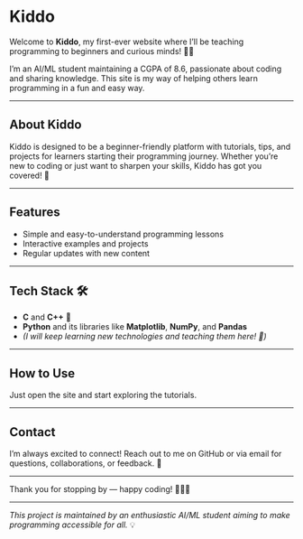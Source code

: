 # Kiddo 

Welcome to **Kiddo**, my first-ever website where I’ll be teaching programming to beginners and curious minds! 🎉✨

I’m an AI/ML student maintaining a CGPA of 8.6, passionate about coding and sharing knowledge. This site is my way of helping others learn programming in a fun and easy way. 

---

## About Kiddo 

Kiddo is designed to be a beginner-friendly platform with tutorials, tips, and projects for learners starting their programming journey. Whether you’re new to coding or just want to sharpen your skills, Kiddo has got you covered! 🎯

---

## Features 

- Simple and easy-to-understand programming lessons  
- Interactive examples and projects 
- Regular updates with new content  

---

## Tech Stack 🛠️

- **C** and **C++** 🔹  
- **Python** and its libraries like **Matplotlib**, **NumPy**, and **Pandas**  
- *(I will keep learning new technologies and teaching them here! 🚀)*  

---

## How to Use 

Just open the site and start exploring the tutorials.

---

## Contact 

I’m always excited to connect! Reach out to me on GitHub or via email for questions, collaborations, or feedback. 💬

---

Thank you for stopping by — happy coding! 🎉👩‍💻

---

*This project is maintained by an enthusiastic AI/ML student aiming to make programming accessible for all.* 💡
